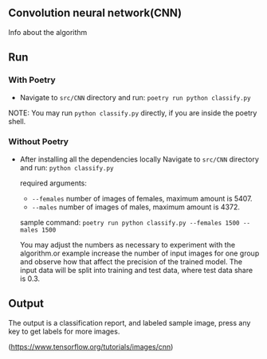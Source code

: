 ## Convolution neural network(CNN)

Info about the algorithm

## Run

### With Poetry

- Navigate to `src/CNN` directory and run: `poetry run python classify.py`

NOTE: You may run `python classify.py` directly, if you are inside the poetry shell.

### Without Poetry

- After installing all the dependencies locally Navigate to `src/CNN` directory and run: `python classify.py`

  required arguments:
    - `--females` number of images of females, maximum amount is 5407.
    - `--males` number of images of males, maximum amount is 4372.

  sample command: `poetry run python classify.py --females 1500 --males 1500`

  You may adjust the numbers as necessary to experiment with the algorithm.or example increase the number of input images for one group and observe how that affect the precision of the trained model. The input data
  will be split into training and test data, where test data share is 0.3.

## Output

The output is a classification report, and labeled sample image, press any key to get labels for more images.

(https://www.tensorflow.org/tutorials/images/cnn)